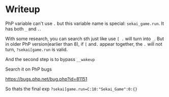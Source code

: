 # Writeup

PhP variable can't use `.` but this variable name is special: `sekai_game.run`. It has both `_` and `.`.

With some research, you can search sth just like use `[ .` will turn into `_`. But in older PhP version(earlier than 8), if `[` and`.` appear together, the `.` will not turn, `?sekai[game.run` is valid.

And the second step is to bypass `__wakeup`

Search it on PhP bugs

https://bugs.php.net/bug.php?id=81151

So thats the final exp `?sekai[game.run=C:10:"Sekai_Game":0:{}`